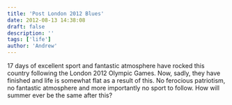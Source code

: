 ```yaml
---
title: 'Post London 2012 Blues'
date: 2012-08-13 14:38:08
draft: false
description: ''
tags: ['life']
author: 'Andrew'
---
```


17 days of excellent sport and fantastic atmosphere have rocked this country following the London 2012 Olympic Games. Now, sadly, they have finished and life is somewhat flat as a result of this. No ferocious patriotism, no fantastic atmosphere and more importantly no sport to follow. How will summer ever be the same after this?
